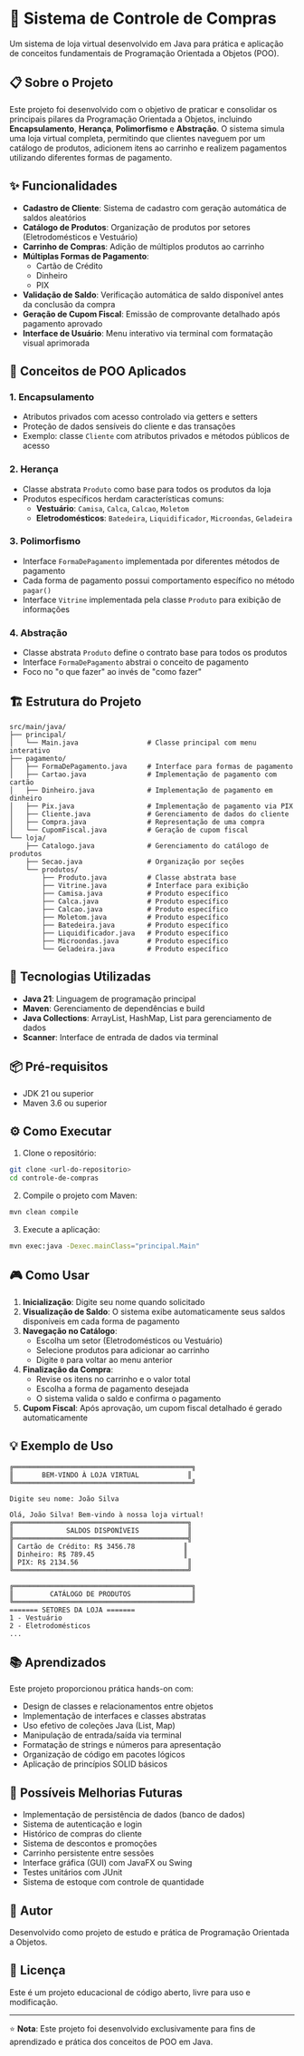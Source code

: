 # 🛒 Sistema de Controle de Compras

Um sistema de loja virtual desenvolvido em Java para prática e aplicação de conceitos fundamentais de Programação Orientada a Objetos (POO).

## 📋 Sobre o Projeto

Este projeto foi desenvolvido com o objetivo de praticar e consolidar os principais pilares da Programação Orientada a Objetos, incluindo **Encapsulamento**, **Herança**, **Polimorfismo** e **Abstração**. O sistema simula uma loja virtual completa, permitindo que clientes naveguem por um catálogo de produtos, adicionem itens ao carrinho e realizem pagamentos utilizando diferentes formas de pagamento.

## ✨ Funcionalidades

- **Cadastro de Cliente**: Sistema de cadastro com geração automática de saldos aleatórios
- **Catálogo de Produtos**: Organização de produtos por setores (Eletrodomésticos e Vestuário)
- **Carrinho de Compras**: Adição de múltiplos produtos ao carrinho
- **Múltiplas Formas de Pagamento**:
  - Cartão de Crédito
  - Dinheiro
  - PIX
- **Validação de Saldo**: Verificação automática de saldo disponível antes da conclusão da compra
- **Geração de Cupom Fiscal**: Emissão de comprovante detalhado após pagamento aprovado
- **Interface de Usuário**: Menu interativo via terminal com formatação visual aprimorada

## 🎯 Conceitos de POO Aplicados

### 1. **Encapsulamento**
- Atributos privados com acesso controlado via getters e setters
- Proteção de dados sensíveis do cliente e das transações
- Exemplo: classe `Cliente` com atributos privados e métodos públicos de acesso

### 2. **Herança**
- Classe abstrata `Produto` como base para todos os produtos da loja
- Produtos específicos herdam características comuns:
  - **Vestuário**: `Camisa`, `Calca`, `Calcao`, `Moletom`
  - **Eletrodomésticos**: `Batedeira`, `Liquidificador`, `Microondas`, `Geladeira`

### 3. **Polimorfismo**
- Interface `FormaDePagamento` implementada por diferentes métodos de pagamento
- Cada forma de pagamento possui comportamento específico no método `pagar()`
- Interface `Vitrine` implementada pela classe `Produto` para exibição de informações

### 4. **Abstração**
- Classe abstrata `Produto` define o contrato base para todos os produtos
- Interface `FormaDePagamento` abstrai o conceito de pagamento
- Foco no "o que fazer" ao invés de "como fazer"

## 🏗️ Estrutura do Projeto

```
src/main/java/
├── principal/
│   └── Main.java                 # Classe principal com menu interativo
├── pagamento/
│   ├── FormaDePagamento.java     # Interface para formas de pagamento
│   ├── Cartao.java               # Implementação de pagamento com cartão
│   ├── Dinheiro.java             # Implementação de pagamento em dinheiro
│   ├── Pix.java                  # Implementação de pagamento via PIX
│   ├── Cliente.java              # Gerenciamento de dados do cliente
│   ├── Compra.java               # Representação de uma compra
│   └── CupomFiscal.java          # Geração de cupom fiscal
└── loja/
    ├── Catalogo.java             # Gerenciamento do catálogo de produtos
    ├── Secao.java                # Organização por seções
    └── produtos/
        ├── Produto.java          # Classe abstrata base
        ├── Vitrine.java          # Interface para exibição
        ├── Camisa.java           # Produto específico
        ├── Calca.java            # Produto específico
        ├── Calcao.java           # Produto específico
        ├── Moletom.java          # Produto específico
        ├── Batedeira.java        # Produto específico
        ├── Liquidificador.java   # Produto específico
        ├── Microondas.java       # Produto específico
        └── Geladeira.java        # Produto específico
```

## 🚀 Tecnologias Utilizadas

- **Java 21**: Linguagem de programação principal
- **Maven**: Gerenciamento de dependências e build
- **Java Collections**: ArrayList, HashMap, List para gerenciamento de dados
- **Scanner**: Interface de entrada de dados via terminal

## 📦 Pré-requisitos

- JDK 21 ou superior
- Maven 3.6 ou superior

## ⚙️ Como Executar

1. Clone o repositório:
```bash
git clone <url-do-repositorio>
cd controle-de-compras
```

2. Compile o projeto com Maven:
```bash
mvn clean compile
```

3. Execute a aplicação:
```bash
mvn exec:java -Dexec.mainClass="principal.Main"
```

## 🎮 Como Usar

1. **Inicialização**: Digite seu nome quando solicitado
2. **Visualização de Saldo**: O sistema exibe automaticamente seus saldos disponíveis em cada forma de pagamento
3. **Navegação no Catálogo**:
   - Escolha um setor (Eletrodomésticos ou Vestuário)
   - Selecione produtos para adicionar ao carrinho
   - Digite `0` para voltar ao menu anterior
4. **Finalização da Compra**:
   - Revise os itens no carrinho e o valor total
   - Escolha a forma de pagamento desejada
   - O sistema valida o saldo e confirma o pagamento
5. **Cupom Fiscal**: Após aprovação, um cupom fiscal detalhado é gerado automaticamente

## 💡 Exemplo de Uso

```
╔════════════════════════════════════════════╗
║       BEM-VINDO À LOJA VIRTUAL            ║
╚════════════════════════════════════════════╝

Digite seu nome: João Silva

Olá, João Silva! Bem-vindo à nossa loja virtual!
╔═══════════════════════════════════════════╗
║             SALDOS DISPONÍVEIS            ║
╠═══════════════════════════════════════════╣
║ Cartão de Crédito: R$ 3456.78            ║
║ Dinheiro: R$ 789.45                      ║
║ PIX: R$ 2134.56                           ║
╚═══════════════════════════════════════════╝

╔════════════════════════════════════════════╗
║         CATÁLOGO DE PRODUTOS               ║
╚════════════════════════════════════════════╝
======= SETORES DA LOJA =======
1 - Vestuário
2 - Eletrodomésticos
...
```

## 📚 Aprendizados

Este projeto proporcionou prática hands-on com:

- Design de classes e relacionamentos entre objetos
- Implementação de interfaces e classes abstratas
- Uso efetivo de coleções Java (List, Map)
- Manipulação de entrada/saída via terminal
- Formatação de strings e números para apresentação
- Organização de código em pacotes lógicos
- Aplicação de princípios SOLID básicos

## 🔄 Possíveis Melhorias Futuras

- Implementação de persistência de dados (banco de dados)
- Sistema de autenticação e login
- Histórico de compras do cliente
- Sistema de descontos e promoções
- Carrinho persistente entre sessões
- Interface gráfica (GUI) com JavaFX ou Swing
- Testes unitários com JUnit
- Sistema de estoque com controle de quantidade

## 👤 Autor

Desenvolvido como projeto de estudo e prática de Programação Orientada a Objetos.

## 📄 Licença

Este é um projeto educacional de código aberto, livre para uso e modificação.

---

⭐ **Nota**: Este projeto foi desenvolvido exclusivamente para fins de aprendizado e prática dos conceitos de POO em Java.

